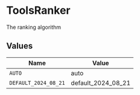 # ToolsRanker

The ranking algorithm


## Values

| Name                 | Value                |
| -------------------- | -------------------- |
| `AUTO`               | auto                 |
| `DEFAULT_2024_08_21` | default_2024_08_21   |